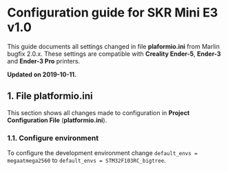 # Configuration guide for SKR Mini E3 v1.0

This guide documents all settings changed in file **plaformio.ini** from Marlin bugfix 2.0.x.  These settings are compatible with **Creality Ender-5**, **Ender-3** and **Ender-3 Pro** printers.

**Updated on 2019-10-11.**



## 1. File platformio.ini

This section shows all changes made to configuration in **Project Configuration File** (**platformio.ini**).

### 1.1. Configure environment

To configure the development environment change `default_envs = megaatmega2560` to `default_envs = STM32F103RC_bigtree`.


